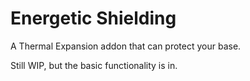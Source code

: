 # Energetic Shielding
A Thermal Expansion addon that can protect your base.

Still WIP, but the basic functionality is in.

